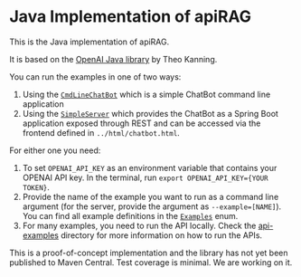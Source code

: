 # Java Implementation of apiRAG

This is the Java implementation of apiRAG.

It is based on the [OpenAI Java library](https://github.com/TheoKanning/openai-java) by Theo Kanning.

You can run the examples in one of two ways:
1. Using the [`CmdLineChatBot`](test/java/com/datasqrl/ai/CmdLineChatBot.java) which is a simple ChatBot command line application
2. Using the [`SimpleServer`](test/java/com/datasqrl/ai/spring/SimpleServer.java) which provides the ChatBot as a Spring Boot application exposed through REST and can be accessed via the frontend defined in `../html/chatbot.html`.

For either one you need:
1. To set `OPENAI_API_KEY` as an environment variable that contains your OPENAI API key. In the terminal, run `export OPENAI_API_KEY={YOUR TOKEN}`.
2. Provide the name of the example you want to run as a command line argument (for the server, provide the argument as `--example=[NAME]`). You can find all example definitions in the [`Examples`](test/java/com/datasqrl/ai/Examples.java) enum. 
3. For many examples, you need to run the API locally. Check the [api-examples](/api-examples) directory for more information on how to run the APIs.

This is a proof-of-concept implementation and the library has not yet been published to Maven Central. Test coverage is minimal. We are working on it.